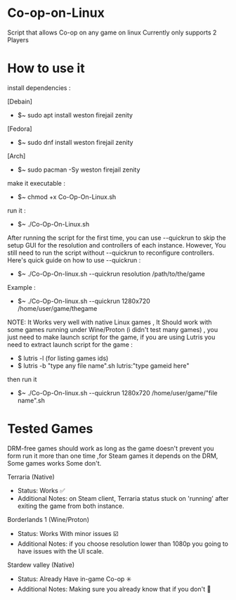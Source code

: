 # Co-op-on-Linux

Script that allows Co-op on any game on linux
Currently only supports 2 Players

# How to use it

install dependencies :

[Debain]
- $~ sudo apt install weston firejail zenity

[Fedora]
- $~ sudo dnf install weston firejail zenity

[Arch]
- $~ sudo pacman -Sy weston firejail zenity

make it executable :

- $~ chmod +x Co-Op-On-Linux.sh 

run it :

- $~ ./Co-Op-On-Linux.sh 

After running the script for the first time, you can use --quickrun to skip the setup GUI for the resolution and controllers of each instance.
However, You still need to run the script without --quickrun to reconfigure controllers.
Here's quick guide on how to use --quickrun :

- $~ ./Co-Op-On-linux.sh --quickrun resolution /path/to/the/game

Example :

- $~ ./Co-Op-On-linux.sh --quickrun 1280x720 /home/user/game/thegame

NOTE: It Works very well with native Linux games ,
It Should work with some games running under Wine/Proton (i didn't test many games) , you just need to make launch script for the game,
if you are using Lutris you need to extract launch script for the game :

- $ lutris -l (for listing games ids)
- $ lutris -b "type any file name".sh lutris:"type gameid here"

then run it

- $~ ./Co-Op-On-linux.sh --quickrun 1280x720 /home/user/game/"file name".sh

# Tested Games

DRM-free games should work as long as the game doesn't prevent you form run it more than one time
,for Steam games it depends on the DRM, Some games works Some don't.

Terraria (Native) 
- Status: Works ✅️
- Additional Notes: on Steam client, Terraria status stuck on 'running' after exiting the game from both instance.

Borderlands 1 (Wine/Proton)
- Status: Works With minor issues ☑️
- Additional Notes: if you choose resolution lower than 1080p you going to have issues with the UI scale.

Stardew valley (Native)
- Status: Already Have in-game Co-op ✳️
- Additional Notes: Making sure you already know that if you don't 🙂️
